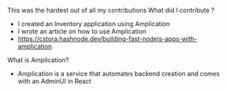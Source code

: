 This was the hardest out of all my contributions
What did I contribute ?
- I created an Inventory application using Amplication
- I wrote an article on how to use Amplication 
- https://cstora.hashnode.dev/building-fast-nodejs-apps-with-amplication 

What is Amplication?
- Amplication is a service that automates backend creation and comes with an AdminUI in React 

